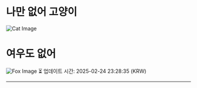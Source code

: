 
# 나만 없어 고양이

![Cat Image](https://cdn2.thecatapi.com/images/akb.jpg)

# 여우도 없어
![Fox Image](https://randomfox.ca/images/63.jpg)
⏳ 업데이트 시간: 2025-02-24 23:28:35 (KRW)

---

